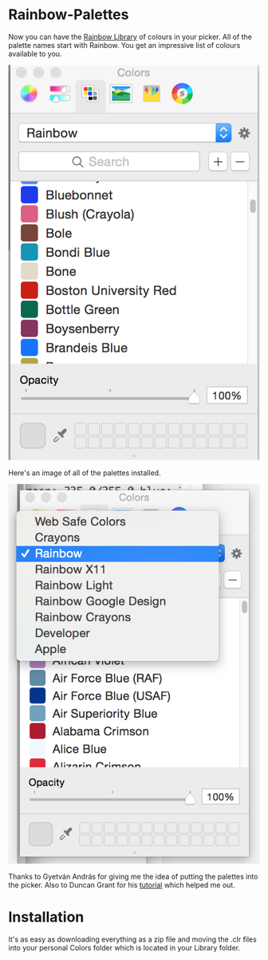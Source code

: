 # Rainbow-Palettes

Now you can have the [Rainbow Library](https://github.com/NorthernRealities/Rainbow) of colours in your picker.  All of the palette names start with Rainbow.  You get an impressive list of colours available to you.

![Picker showing some colours](Picker.png)

Here's an image of all of the palettes installed.

![Picker With Palettes Installed](PickerWithPalettes.png)


Thanks to Gyetván András for giving me the idea of putting the palettes into the picker.  Also to Duncan Grant for his [tutorial](http://www.midwinter-dg.com/permalink-how-I-created-a-set-of-pantone-swatches-for-the-mac-osx-color-picker_2014-08-09.html) which helped me out.

# Installation

It's as easy as downloading everything as a zip file and moving the .clr files into your personal Colors folder which is located in your Library folder.

